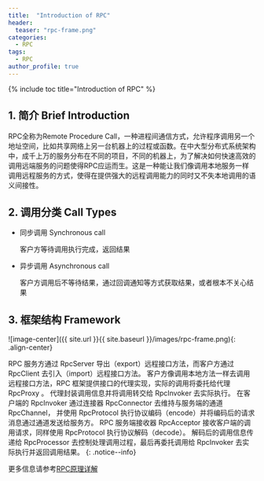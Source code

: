 ```yaml
---
title:  "Introduction of RPC"
header:
  teaser: "rpc-frame.png"
categories: 
  - RPC
tags:
  - RPC
author_profile: true
---
```


{% include toc title="Introduction of RPC" %}


## 1. 简介 Brief Introduction
RPC全称为Remote Procedure Call，一种进程间通信方式，允许程序调用另一个地址空间，比如共享网络上另一台机器上的过程或函数。在中大型分布式系统架构中，成千上万的服务分布在不同的项目，不同的机器上，为了解决如何快速高效的调用远端服务的问题使得RPC应运而生。这是一种能让我们像调用本地服务一样调用远程服务的方式，使得在提供强大的远程调用能力的同时又不失本地调用的语义间接性。


## 2. 调用分类 Call Types

  * 同步调用 Synchronous call

     客户方等待调用执行完成，返回结果

  * 异步调用 Asynchronous call 

     客户方调用后不等待结果，通过回调通知等方式获取结果，或者根本不关心结果

## 3. 框架结构 Framework

![image-center]({{ site.url }}{{ site.baseurl }}/images/rpc-frame.png){: .align-center}

RPC 服务方通过 RpcServer 导出（export）远程接口方法，而客户方通过 RpcClient 去引入（import）远程接口方法。 客户方像调用本地方法一样去调用远程接口方法，RPC 框架提供接口的代理实现，实际的调用将委托给代理 RpcProxy 。 代理封装调用信息并将调用转交给 RpcInvoker 去实际执行。 在客户端的 RpcInvoker 通过连接器 RpcConnector 去维持与服务端的通道 RpcChannel， 并使用 RpcProtocol 执行协议编码（encode）并将编码后的请求消息通过通道发送给服务方。
RPC 服务端接收器 RpcAcceptor 接收客户端的调用请求，同样使用 RpcProtocol 执行协议解码（decode）。 解码后的调用信息传递给 RpcProcessor 去控制处理调用过程，最后再委托调用给 RpcInvoker 去实际执行并返回调用结果。
{: .notice--info}


更多信息请参考[RPC原理详解](http://www.cnblogs.com/metoy/p/4321311.html)
